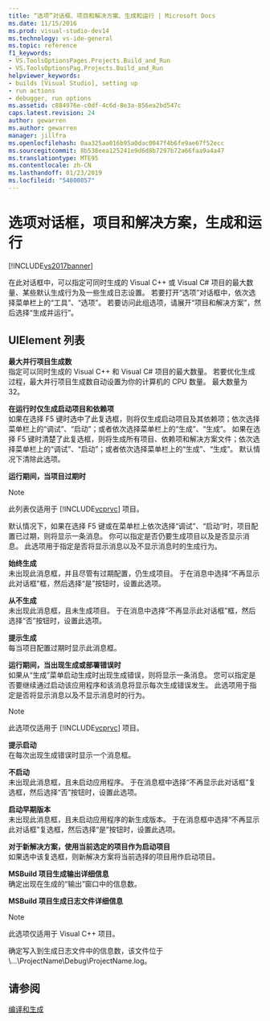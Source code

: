 ```yaml
---
title: “选项”对话框、项目和解决方案、生成和运行 | Microsoft Docs
ms.date: 11/15/2016
ms.prod: visual-studio-dev14
ms.technology: vs-ide-general
ms.topic: reference
f1_keywords:
- VS.ToolsOptionsPages.Projects.Build_and_Run
- VS.ToolsOptionsPag.Projects.Build_and_Run
helpviewer_keywords:
- builds [Visual Studio], setting up
- run actions
- debugger, run options
ms.assetid: c884976e-c0df-4c6d-8e3a-856ea2bd547c
caps.latest.revision: 24
author: gewarren
ms.author: gewarren
manager: jillfra
ms.openlocfilehash: 0aa325aa016b95a0dac0047f4b6fe9ae67f52ecc
ms.sourcegitcommit: 8b538eea125241e9d6d8b7297b72a66faa9a4a47
ms.translationtype: MTE95
ms.contentlocale: zh-CN
ms.lasthandoff: 01/23/2019
ms.locfileid: "54800857"
---
```

# <a name="options-dialog-box--projects-and-solutions-build-and-run"></a>选项对话框，项目和解决方案，生成和运行
[!INCLUDE[vs2017banner](../../includes/vs2017banner.md)]

  
在此对话框中，可以指定可同时生成的 Visual C++ 或 Visual C# 项目的最大数量、某些默认生成行为及一些生成日志设置。 若要打开“选项”对话框中，依次选择菜单栏上的“工具”、“选项”。 若要访问此组选项，请展开“项目和解决方案”，然后选择“生成并运行”。  
  
## <a name="uielement-list"></a>UIElement 列表  
 **最大并行项目生成数**  
 指定可以同时生成的 Visual C++ 和 Visual C# 项目的最大数量。 若要优化生成过程，最大并行项目生成数自动设置为你的计算机的 CPU 数量。 最大数量为 32。  
  
 **在运行时仅生成启动项目和依赖项**  
 如果在选择 F5 键时选中了此复选框，则将仅生成启动项目及其依赖项；依次选择菜单栏上的“调试”、“启动”；或者依次选择菜单栏上的“生成”、“生成”。 如果在选择 F5 键时清楚了此复选框，则将生成所有项目、依赖项和解决方案文件；依次选择菜单栏上的“调试”、“启动”；或者依次选择菜单栏上的“生成”、“生成”。 默认情况下清除此选项。  
  
 **运行期间，当项目过期时**  
 > [!NOTE]
>  此列表仅适用于 [!INCLUDE[vcprvc](../../includes/vcprvc-md.md)] 项目。  
  
 默认情况下，如果在选择 F5 键或在菜单栏上依次选择“调试”、“启动”时，项目配置已过期，则将显示一条消息。 你可以指定是否仍要生成项目以及是否显示消息。 此选项用于指定是否将显示消息以及不显示消息时的生成行为。  
  
 **始终生成**  
 未出现此消息框，并且尽管有过期配置，仍生成项目。 于在消息中选择“不再显示此对话框”框，然后选择“是”按钮时，设置此选项。  
  
 **从不生成**  
 未出现此消息框，且未生成项目。 于在消息中选择“不再显示此对话框”框，然后选择“否”按钮时，设置此选项。  
  
 **提示生成**  
 每当项目配置过期时显示此消息框。  
  
 **运行期间，当出现生成或部署错误时**  
 如果从“生成”菜单启动生成时出现生成错误，则将显示一条消息。 您可以指定是否要继续通过启动该应用程序和该消息将显示每次生成错误发生。 此选项用于指定是否将显示消息以及不显示消息时的行为。  
  
> [!NOTE]
>  此选项仅适用于 [!INCLUDE[vcprvc](../../includes/vcprvc-md.md)] 项目。  
  
 **提示启动**  
 在每次出现生成错误时显示一个消息框。  
  
 **不启动**  
 未出现此消息框，且未启动应用程序。 于在消息框中选择“不再显示此对话框”复选框，然后选择“否”按钮时，设置此选项。  
  
 **启动早期版本**  
 未出现此消息框，且未启动应用程序的新生成版本。 于在消息框中选择“不再显示此对话框”复选框，然后选择“是”按钮时，设置此选项。  
  
 **对于新解决方案，使用当前选定的项目作为启动项目**  
 如果选中该复选框，则新解决方案将当前选择的项目用作启动项目。  
  
 **MSBuild 项目生成输出详细信息**  
 确定出现在生成的“输出”窗口中的信息数。  
  
 **MSBuild 项目生成日志文件详细信息**  
 > [!NOTE]
>  此选项仅适用于 Visual C++ 项目。  
  
 确定写入到生成日志文件中的信息数，该文件位于 \\...\\ProjectName\Debug\\ProjectName.log。  
  
## <a name="see-also"></a>请参阅  
 [编译和生成](../../ide/compiling-and-building-in-visual-studio.md)
